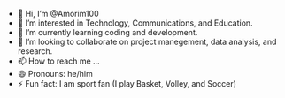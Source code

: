 - 👋 Hi, I’m @Amorim100
- 👀 I’m interested in Technology, Communications, and Education.
- 🌱 I’m currently learning coding and development.
- 💞️ I’m looking to collaborate on project manegement, data analysis, and research.
- 📫 How to reach me ...
- 😄 Pronouns: he/him
- ⚡ Fun fact: I am sport fan (I play Basket, Volley, and Soccer)

<!---
Amorim100/Amorim100 is a ✨ special ✨ repository because its `README.md` (this file) appears on your GitHub profile.
You can click the Preview link to take a look at your changes.
--->
